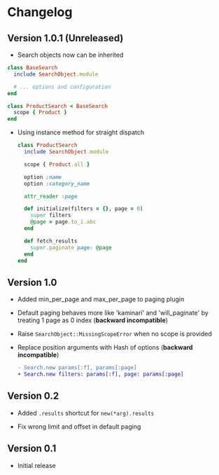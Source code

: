 # Changelog

## Version 1.0.1 (Unreleased)

* Search objects now can be inherited

 ```ruby
 class BaseSearch
   include SearchObject.module

   # ... options and configuration
 end

 class ProductSearch < BaseSearch
   scope { Product }
 end
 ```

* Using instance method for straight dispatch

  ```ruby
  class ProductSearch
    include SearchObject.module

    scope { Product.all }

    option :name
    option :category_name

    attr_reader :page

    def initialize(filters = {}, page = 0)
      super filters
      @page = page.to_i.abc
    end

    def fetch_results
      super.paginate page: @page
    end
  end
  ```

## Version 1.0

* Added min_per_page and max_per_page to paging plugin

* Default paging behaves more like 'kaminari' and 'will_paginate' by treating 1 page as 0 index (__backward incompatible__)

* Raise `SearchObject::MissingScopeError` when no scope is provided

* Replace position arguments with Hash of options (__backward incompatible__)

  ```diff
  - Search.new params[:f], params[:page]
  + Search.new filters: params[:f], page: params[:page]
  ```

## Version 0.2

* Added `.results` shortcut for `new(*arg).results`

* Fix wrong limit and offset in default paging

## Version 0.1

* Initial release
